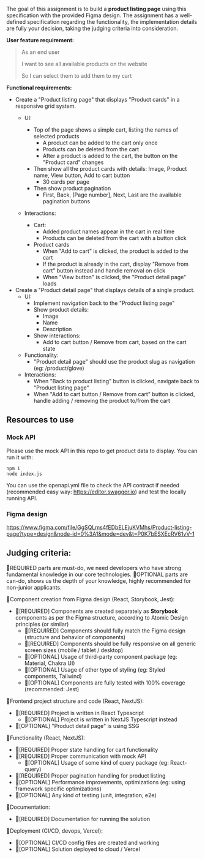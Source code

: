 
The goal of this assignment is to build a **product listing page** using this specification with the provided Figma design. The assignment has a well-defined specification regarding the functionality, the implementation details are fully your decision, taking the judging criteria into consideration.

**User feature requirement:** 

> As an end user
>
> I want to see all available products on the website
>
> So I can select them to add them to my cart

**Functional requirements:**
- Create a "Product listing page" that displays "Product cards" in a responsive grid system.
  - UI:
    - Top of the page shows a simple cart, listing the names of selected products
        - A product can be added to the cart only once
        - Products can be deleted from the cart
        - After a product is added to the cart, the button on the "Product card" changes
    - Then show all the product cards with details: Image, Product name, View button, Add to cart button
      - 30 cards per page
    - Then show product pagination
      - First, Back, [Page number], Next, Last are the available pagination buttons

  - Interactions:
    - Cart:
      - Added product names appear in the cart in real time
      - Products can be deleted from the cart with a button click
    - Product cards
        - When "Add to cart" is clicked, the product is added to the cart
        - If the product is already in the cart, display "Remove from cart" button instead and handle removal on click
        - When "View button" is clicked, the "Product detail page" loads
- Create a "Product detail page" that displays details of a single product.
  - UI:
    - Implement navigation back to the "Product listing page"
    - Show product details:
      - Image
      - Name
      - Description
    - Show interactions:
      - Add to cart button / Remove from cart, based on the cart state
  - Functionality:
    - "Product detail page" should use the product slug as navigation (eg: /product/glove)
  - Interactions:
    - When "Back to product listing" button is clicked, navigate back to "Product listing page"
    - When "Add to cart button / Remove from cart" button is clicked, handle adding / removing the product to/from the cart

## Resources to use 
### Mock API
Please use the mock API in this repo to get product data to display. 
You can run it with:
```
npm i
node index.js
```

You can use the openapi.yml file to check the API contract if needed (recommended easy way: https://editor.swagger.io) and test the locally running API.

### Figma design
https://www.figma.com/file/GgSQLms4fEDbELEjuKVMhs/Product-listing-page?type=design&node-id=0%3A1&mode=dev&t=P0K7bESXEcRV61vV-1

## Judging criteria:
🔴REQUIRED parts are must-do, we need developers who have strong fundamental knowledge in our core technologies.
🌟OPTIONAL parts are can-do, shows us the depth of your knowledge, highly recommended for non-junior applicants.

🔴Component creation from Figma design (React, Storybook, Jest):
- 🔴[REQUIRED] Components are created separately as **Storybook** components as per the Figma structure, according to Atomic Design principles (or similar)
  - 🔴[REQUIRED] Components should fully match the Figma design (structure and behavior of components)
  - 🔴[REQUIRED] Components should be fully responsive on all generic screen sizes (mobile / tablet / desktop)
  - 🌟[OPTIONAL] Usage of third-party component package (eg: Material, Chakra UI)
  - 🌟[OPTIONAL] Usage of other type of styling (eg: Styled components, Tailwind)
  - 🌟[OPTIONAL] Components are fully tested with 100% coverage (recommended: Jest)

🔴Frontend project structure and code (React, NextJS):
- 🔴[REQUIRED] Project is written in React Typescript
  - 🌟[OPTIONAL] Project is written in NextJS Typescript instead
- 🌟[OPTIONAL] "Product detail page" is using SSG

🔴Functionality (React, NextJS):
- 🔴[REQUIRED] Proper state handling for cart functionality
- 🔴[REQUIRED] Proper communication with mock API
  - 🌟[OPTIONAL] Usage of some kind of query package (eg: React-query)
- 🔴[REQUIRED] Proper pagination handling for product listing
- 🌟[OPTIONAL] Performance improvements, optimizations (eg: using framework specific optimizations)
- 🌟[OPTIONAL] Any kind of testing (unit, integration, e2e)

🔴Documentation:
- 🔴[REQUIRED] Documentation for running the solution

🌟Deployment (CI/CD, devops, Vercel):
- 🌟[OPTIONAL] CI/CD config files are created and working
- 🌟[OPTIONAL] Solution deployed to cloud / Vercel
